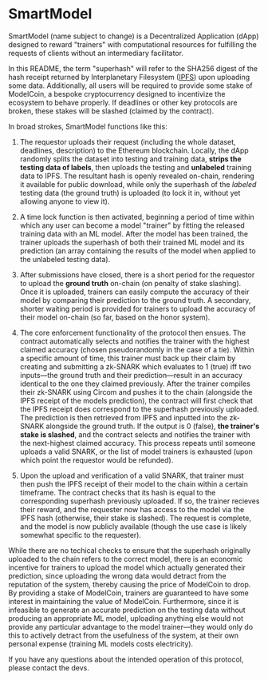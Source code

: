 # SmartModel

SmartModel (name subject to change) is a Decentralized Application (dApp) designed to reward "trainers" with computational resources for fulfilling the requests of clients without an intermediary facilitator. 

In this README, the term "superhash" will refer to the SHA256 digest of the hash receipt returned by Interplanetary Filesystem ([IPFS](https://www.ipfs.tech/)) upon uploading some data. Additionally, all users will be required to provide some stake of ModelCoin, a bespoke cryptocurrency designed to incentivize the ecosystem to behave properly. If deadlines or other key protocols are broken, these stakes will be slashed (claimed by the contract).

In broad strokes, SmartModel functions like this:

1) The requestor uploads their request (including the whole dataset, deadlines, description) to the Ethereum blockchain. Locally, the dApp randomly splits the dataset into testing and training data, **strips the testing data of labels**, then uploads the testing and **unlabeled** training data to IPFS. The resultant hash is openly revealed on-chain, rendering it available for public download, while only the superhash of the _labeled_ testing data (the ground truth) is uploaded (to lock it in, without yet allowing anyone to view it).

2) A time lock function is then activated, beginning a period of time within which any user can become a model "trainer" by fitting the released training data with an ML model. After the model has been trained, the trainer uploads the superhash of both their trained ML model and its prediction (an array containing the results of the model when applied to the unlabeled testing data).

3) After submissions have closed, there is a short period for the requestor to upload the **ground truth** on-chain (on penalty of stake slashing). Once it is uploaded, trainers can easily compute the accuracy of their model by comparing their prediction to the ground truth. A secondary, shorter waiting period is provided for trainers to upload the accuracy of their model on-chain (so far, based on the honor system). 

4) The core enforcement functionality of the protocol then ensues. The contract automatically selects and notifies the trainer with the highest claimed accuracy (chosen pseudorandomly in the case of a tie). Within a specific amount of time, this trainer must back up their claim by creating and submitting a zk-SNARK which evaluates to 1 (true) iff two inputs—the ground truth and their prediction—result in an accuracy identical to the one they claimed previously. After the trainer compiles their zk-SNARK using Circom and pushes it to the chain (alongside the IPFS receipt of the models prediction), the contract will first check that the IPFS receipt does correspond to the superhash previously uploaded. The prediction is then retrieved from IPFS and inputted into the zk-SNARK alongside the ground truth. If the output is 0 (false), **the trainer's stake is slashed**, and the contract selects and notifies the trainer with the next-highest claimed accuracy. This process repeats until someone uploads a valid SNARK, or the list of model trainers is exhausted (upon which point the requestor would be refunded).

5) Upon the upload and verification of a valid SNARK, that trainer must then push the IPFS receipt of their model to the chain within a certain timeframe. The contract checks that its hash is equal to the corresponding superhash previously uploaded. If so, the trainer recieves their reward, and the requester now has access to the model via the IPFS hash (otherwise, their stake is slashed). The request is complete, and the model is now publicly available (though the use case is likely somewhat specific to the requester).

While there are no techical checks to ensure that the superhash originally uploaded to the chain refers to the correct model, there is an economic incentive for trainers to upload the model which actually generated their prediction, since uploading the wrong data would detract from the reputation of the system, thereby causing the price of ModelCoin to drop. By providing a stake of ModelCoin, trainers are guaranteed to have some interest in maintaining the value of ModelCoin. Furthermore, since it is infeasible to generate an accurate prediction on the testing data without producing an appropriate ML model, uploading anything else would not provide any particular advantage to the model trainer—they would only do this to actively detract from the usefulness of the system, at their own personal expense (training ML models costs electricity).

If you have any questions about the intended operation of this protocol, please contact the devs.
